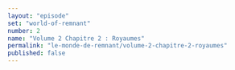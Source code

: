 ```yaml
---
layout: "episode"
set: "world-of-remnant"
number: 2
name: "Volume 2 Chapitre 2 : Royaumes"
permalink: "le-monde-de-remnant/volume-2-chapitre-2-royaumes"
published: false
---
```

